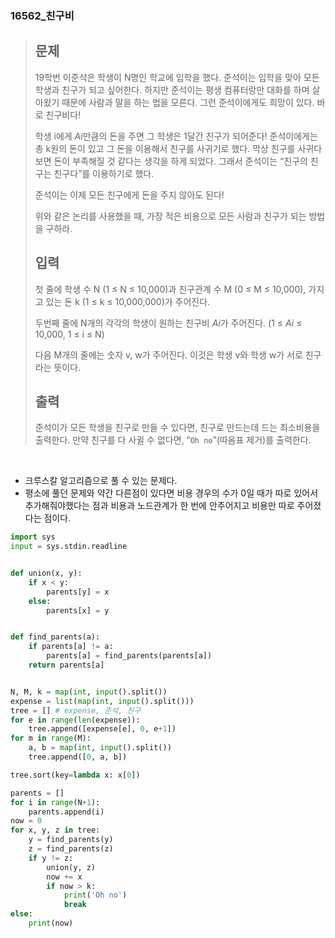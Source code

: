 ### 16562_친구비

> ## 문제
>
> 19학번 이준석은 학생이 N명인 학교에 입학을 했다. 준석이는 입학을 맞아 모든 학생과 친구가 되고 싶어한다. 하지만 준석이는 평생 컴퓨터랑만 대화를 하며 살아왔기 때문에 사람과 말을 하는 법을 모른다. 그런 준석이에게도 희망이 있다. 바로 친구비다!
>
> 학생 i에게 *Ai*만큼의 돈을 주면 그 학생은 1달간 친구가 되어준다! 준석이에게는 총 k원의 돈이 있고 그 돈을 이용해서 친구를 사귀기로 했다. 막상 친구를 사귀다 보면 돈이 부족해질 것 같다는 생각을 하게 되었다. 그래서 준석이는 “친구의 친구는 친구다”를 이용하기로 했다.
>
> 준석이는 이제 모든 친구에게 돈을 주지 않아도 된다!
>
> 위와 같은 논리를 사용했을 때, 가장 적은 비용으로 모든 사람과 친구가 되는 방법을 구하라.
>
> ## 입력
>
> 첫 줄에 학생 수 N (1 ≤ N ≤ 10,000)과 친구관계 수 M (0 ≤ M ≤ 10,000), 가지고 있는 돈 k (1 ≤ k ≤ 10,000,000)가 주어진다.
>
> 두번째 줄에 N개의 각각의 학생이 원하는 친구비 *Ai*가 주어진다. (1 ≤ *Ai* ≤ 10,000, 1 ≤ i ≤ N)
>
> 다음 M개의 줄에는 숫자 v, w가 주어진다. 이것은 학생 v와 학생 w가 서로 친구라는 뜻이다.
>
> ## 출력
>
> 준석이가 모든 학생을 친구로 만들 수 있다면, 친구로 만드는데 드는 최소비용을 출력한다. 만약 친구를 다 사귈 수 없다면, “`Oh no`”(따옴표 제거)를 출력한다.

<br>

- 크루스칼 알고리즘으로 풀 수 있는 문제다.
- 평소에 풀던 문제와 약간 다른점이 있다면 비용 경우의 수가 0일 때가 따로 있어서 추가해줘야했다는 점과 비용과 노드관계가 한 번에 안주어지고 비용만 따로 주어졌다는 점이다. 

```python
import sys
input = sys.stdin.readline


def union(x, y):
    if x < y:
        parents[y] = x
    else:
        parents[x] = y


def find_parents(a):
    if parents[a] != a:
        parents[a] = find_parents(parents[a])
    return parents[a]


N, M, k = map(int, input().split())
expense = list(map(int, input().split()))
tree = [] # expense, 준석, 친구
for e in range(len(expense)):
    tree.append([expense[e], 0, e+1])
for m in range(M):
    a, b = map(int, input().split())
    tree.append([0, a, b])

tree.sort(key=lambda x: x[0])

parents = []
for i in range(N+1):
    parents.append(i)
now = 0
for x, y, z in tree:
    y = find_parents(y)
    z = find_parents(z)
    if y != z:
        union(y, z)
        now += x
        if now > k:
            print('Oh no')
            break
else:
    print(now)
```

